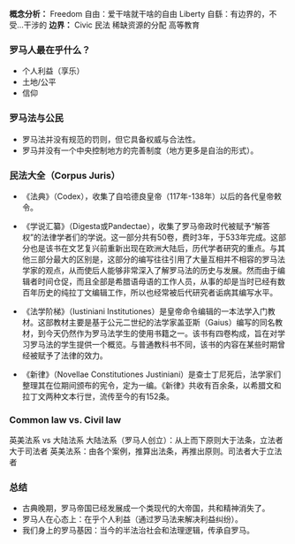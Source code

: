 **概念分析：**
Freedom 自由：爱干啥就干啥的自由
Liberty    自繇：有边界的，不受...干涉的
**边界：**
Civic  民法
稀缺资源的分配
高等教育

### **罗马人最在乎什么？**

-   个人利益（享乐）
-   土地/公平
-   信仰

### **罗马法与公民**

-   罗马法并没有规范的罚则，但它具备权威与合法性。
-   罗马并没有一个中央控制地方的完善制度（地方更多是自治的形式）。

### **民法大全（Corpus Juris）**

-   《法典》（Codex），收集了自哈德良皇帝（117年-138年）以后的各代皇帝敕令。

-   《学说汇纂》（Digesta或Pandectae），收集了罗马帝政时代被赋予“解答权”的法律学者们的学说。这一部分共有50卷，费时3年，于533年完成。这部分也是该书在文艺复兴前重新出现在欧洲大陆后，历代学者研究的重点。与其他三部分最大的区别是，这部分的编写往往引用了大量互相并不相容的罗马法学家的观点，从而使后人能够非常深入了解罗马法的历史与发展。然而由于编辑者时间仓促，而且全部是希腊语母语的工作人员，从事的却是当时已经有数百年历史的纯拉丁文编辑工作，所以也经常被后代研究者诟病其编写水平。

-   《法学阶梯》（Iustiniani Institutiones）是皇帝命令编辑的一本法学入门教材。这部教材主要是基于公元二世纪的法学家盖亚斯（Gaius）编写的同名教材，到今天仍然作为罗马法学生的使用书籍之一。该书有四卷构成，旨在对学习罗马法的学生提供一个概览。与普通教科书不同，该书的内容在某些时期曾经被赋予了法律的效力。

-   《新律》（Novellae Constitutiones Justiniani）是查士丁尼死后，法学家们整理其在位期间颁布的宪令，定为一编。《新律》共收有百余条，以希腊文和拉丁文两种文本行世，流传至今的有152条。

### **Common law vs. Civil law**

英美法系 vs 大陆法系
大陆法系（罗马人创立）：从上而下原则大于法条，立法者大于司法者
英美法系：由各个案例，推算出法条，再推出原则。司法者大于立法者


### **总结**

-   古典晚期，罗马帝国已经发展成一个类现代的大帝国，共和精神消失了。
-   罗马人在心态上：在乎个人利益（通过罗马法来解决利益纠纷）。
-   我们身上的罗马基因：当今的半法治社会和法理逻辑，传承自罗马。
